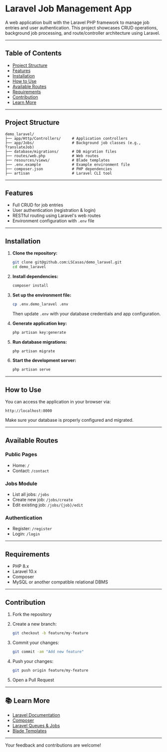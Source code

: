 # Laravel Job Management App  
 
A web application built with the Laravel PHP framework to manage job entries and user authentication. This project showcases CRUD operations, background job processing, and route/controller architecture using Laravel. 

---

## Table of Contents

-   [Project Structure](#project-structure)
-   [Features](#features)
-   [Installation](#installation)
-   [How to Use](#how-to-use)
-   [Available Routes](#available-routes)
-   [Requirements](#requirements)
-   [Contribution](#contribution)
-   [Learn More](#learn-more)

---

## Project Structure

```
demo_laravel/
├── app/Http/Controllers/     # Application controllers
├── app/Jobs/                 # Background job classes (e.g., TranslateJob)
├── database/migrations/      # DB migration files
├── routes/web.php            # Web routes
├── resources/views/          # Blade templates
├── .env.example              # Example environment file
├── composer.json             # PHP dependencies
├── artisan                   # Laravel CLI tool
```

---

## Features

-   Full CRUD for job entries
-   User authentication (registration & login)
-   RESTful routing using Laravel's web routes
-   Environment configuration with `.env` file

---

## Installation

1. **Clone the repository:**

    ```bash
    git clone git@github.com:LSCasas/demo_laravel.git
    cd demo_laravel
    ```

2. **Install dependencies:**

    ```bash
    composer install
    ```

3. **Set up the environment file:**

    ```bash
    cp .env.demo_laravel .env
    ```

    Then update `.env` with your database credentials and app configuration.

4. **Generate application key:**

    ```bash
    php artisan key:generate
    ```

5. **Run database migrations:**

    ```bash
    php artisan migrate
    ```

6. **Start the development server:**

    ```bash
    php artisan serve
    ```

---

## How to Use

You can access the application in your browser via:

```
http://localhost:8000
```

Make sure your database is properly configured and migrated.

---

## Available Routes

### Public Pages

-   Home: `/`
-   Contact: `/contact`

### Jobs Module

-   List all jobs: `/jobs`
-   Create new job: `/jobs/create`
-   Edit existing job: `/jobs/{job}/edit`

### Authentication

-   Register: `/register`
-   Login: `/login`

---

## Requirements

-   PHP 8.x
-   Laravel 10.x
-   Composer
-   MySQL or another compatible relational DBMS

---

## Contribution

1. Fork the repository

2. Create a new branch:

    ```bash
    git checkout -b feature/my-feature
    ```

3. Commit your changes:

    ```bash
    git commit -am "Add new feature"
    ```

4. Push your changes:

    ```bash
    git push origin feature/my-feature
    ```

5. Open a Pull Request

---

## 📚 Learn More

-   [Laravel Documentation](https://laravel.com/docs)
-   [Composer](https://getcomposer.org/)
-   [Laravel Queues & Jobs](https://laravel.com/docs/queues)
-   [Blade Templates](https://laravel.com/docs/blade)

---

Your feedback and contributions are welcome!
